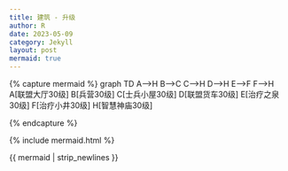 ```yaml
---
title: 建筑 - 升级
author: R
date: 2023-05-09
category: Jekyll
layout: post
mermaid: true
---
```



{% capture mermaid %}
graph TD
    A-->H
    B-->C
    C-->H
    D-->H
    E-->F
    F-->H
    A[联盟大厅30级]
    B[兵营30级]
    C[士兵小屋30级]
    D[联盟货车30级]
    E[治疗之泉30级]
    F[治疗小井30级]
    H[智慧神庙30级]
    
{% endcapture %}

{% include mermaid.html %}
<div class="mermaid">{{ mermaid | strip_newlines }}</div>




<!--{% if page.mermaid %}
<script>
mermaid.initialize({
  startOnLoad: true
});
</script>
{% endif %} -->



